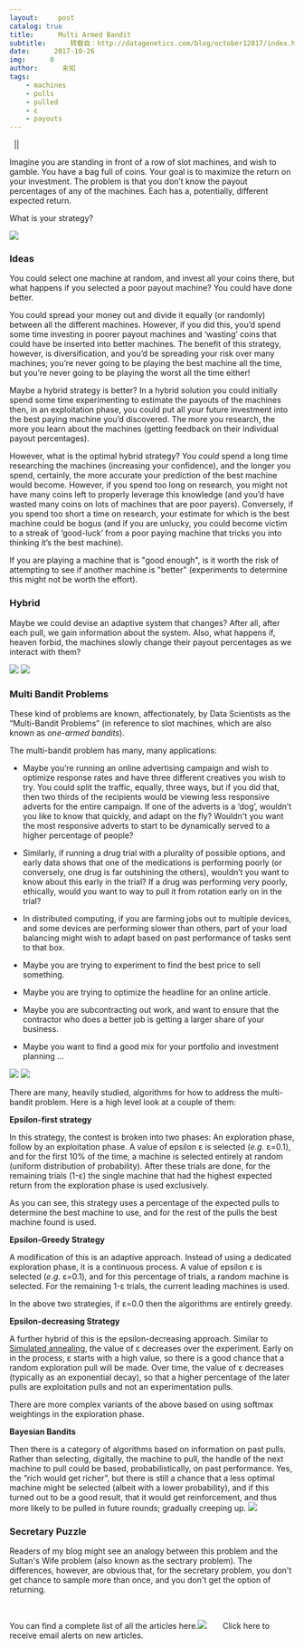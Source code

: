 ```yaml
---
layout:     post
catalog: true
title:      Multi Armed Bandit
subtitle:      转载自：http://datagenetics.com/blog/october12017/index.html
date:      2017-10-26
img:      0
author:      未知
tags:
    - machines
    - pulls
    - pulled
    - ε
    - payouts
---
```






 
||

Imagine you are standing in front of a row of slot machines, and wish to gamble. You have a bag full of coins. Your goal is to maximize the return on your investment. The problem is that you don’t know the payout percentages of any of the machines. Each has a, potentially, different expected return.

What is your strategy?

![](http://datagenetics.com/blog/october12017/b.jpg)



### Ideas

You could select one machine at random, and invest all your coins there, but what happens if you selected a poor payout machine? You could have done better.

You could spread your money out and divide it equally (or randomly) between all the different machines. However, if you did this, you’d spend some time investing in poorer payout machines and ‘wasting’ coins that could have be inserted into better machines. The benefit of this strategy, however, is diversification, and you’d be spreading your risk over many machines; you’re never going to be playing the best machine all the time, but you’re never going to be playing the worst all the time either!

Maybe a hybrid strategy is better? In a hybrid solution you could initially spend some time experimenting to estimate the payouts of the machines then, in an exploitation phase, you could put all your future investment into the best paying machine you’d discovered. The more you research, the more you learn about the machines (getting feedback on their individual payout percentages).

However, what is the optimal hybrid strategy? You *could* spend a long time researching the machines (increasing your confidence), and the longer you spend, certainly, the more accurate your prediction of the best machine would become. However, if you spend too long on research, you might not have many coins left to properly leverage this knowledge (and you’d have wasted many coins on lots of machines that are poor payers). Conversely, if you spend too short a time on research, your estimate for which is the best machine could be bogus (and if you are unlucky, you could become victim to a streak of ‘good-luck’ from a poor paying machine that tricks you into thinking it’s the best machine).

If you are playing a machine that is "good enough", is it worth the risk of attempting to see if another machine is "better" (experiments to determine this might not be worth the effort).

### Hybrid

Maybe we could devise an adaptive system that changes? After all, after each pull, we gain information about the system. Also, what happens if, heaven forbid, the machines slowly change their payout percentages as we interact with them?

![](http://datagenetics.com/blog/october12017/coins.png)
![](http://datagenetics.com/blog/october12017/coins.png)



### Multi Bandit Problems

These kind of problems are known, affectionately, by Data Scientists as the “Multi-Bandit Problems” (in reference to slot machines, which are also known as *one-armed bandits*).

The multi-bandit problem has many, many applications:

- Maybe you’re running an online advertising campaign and wish to optimize response rates and have three different creatives you wish to try. You could split the traffic, equally, three ways, but if you did that, then two thirds of the recipients would be viewing less responsive adverts for the entire campaign. If one of the adverts is a ‘dog’, wouldn’t you like to know that quickly, and adapt on the fly? Wouldn't you want the most responsive adverts to start to be dynamically served to a higher percentage of people?

- Similarly, if running a drug trial with a plurality of possible options, and early data shows that one of the medications is performing poorly (or conversely, one drug is far outshining the others), wouldn’t you want to know about this early in the trial? If a drug was performing very poorly, ethically, would you want to way to pull it from rotation early on in the trial?

- In distributed computing, if you are farming jobs out to multiple devices, and some devices are performing slower than others, part of your load balancing might wish to adapt based on past performance of tasks sent to that box.

- Maybe you are trying to experiment to find the best price to sell something.

- Maybe you are trying to optimize the headline for an online article.

- Maybe you are subcontracting out work, and want to ensure that the contractor who does a better job is getting a larger share of your business.

- Maybe you want to find a good mix for your portfolio and investment planning …


![](http://datagenetics.com/blog/october12017/cherry.png)
![](http://datagenetics.com/blog/october12017/cherry.png)



There are many, heavily studied, algorithms for how to address the multi-bandit problem. Here is a high level look at a couple of them:

**Epsilon-first strategy**

In this strategy, the contest is broken into two phases: An exploration phase, follow by an exploitation phase. A value of epsilon ε is selected (*e.g.* ε=0.1), and for the first 10% of the time, a machine is selected entirely at random (uniform distribution of probability). After these trials are done, for the remaining trials (1-ε) the single machine that had the highest expected return from the exploration phase is used exclusively.

As you can see, this strategy uses a percentage of the expected pulls to determine the best machine to use, and for the rest of the pulls the best machine found is used.

**Epsilon-Greedy Strategy**

A modification of this is an adaptive approach. Instead of using a dedicated exploration phase, it is a continuous process. A value of epsilon ε is selected (*e.g.* ε=0.1), and for this percentage of trials, a random machine is selected. For the remaining 1-ε trials, the current leading machines is used.

In the above two strategies, if ε=0.0 then the algorithms are entirely greedy.

**Epsilon-decreasing Strategy**

A further hybrid of this is the epsilon-decreasing approach. Similar to [Simulated annealing](https://en.wikipedia.org/wiki/Simulated_annealing), the value of ε decreases over the experiment. Early on in the process, ε starts with a high value, so there is a good chance that a random exploration pull will be made. Over time, the value of ε decreases (typically as an exponential decay), so that a higher percentage of the later pulls are exploitation pulls and not an experimentation pulls.

There are more complex variants of the above based on using softmax weightings in the exploration phase.

**Bayesian Bandits**

Then there is a category of algorithms based on information on past pulls. Rather than selecting, digitally, the machine to pull, the handle of the next machine to pull could be based, probabilistically, on past performance. Yes, the “rich would get richer”, but there is still a chance that a less optimal machine might be selected (albeit with a lower probability), and if this turned out to be a good result, that it would get reinforcement, and thus more likely to be pulled in future rounds; gradually creeping up.
![](http://datagenetics.com/blog/october12017/br.png)


### Secretary Puzzle

Readers of my blog might see an analogy between this problem and the Sultan's Wife problem (also known as the sectrary problem). The differences, however, are obvious that, for the secretary problem, you don't get chance to sample more than once, and you don't get the option of returning.

 

You can find a complete list of all the articles here.![](http://datagenetics.com/images/n.gif)
      Click here to receive email alerts on new articles.
